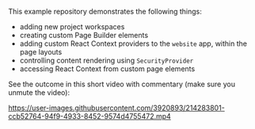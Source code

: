 This example repository demonstrates the following things:
- adding new project workspaces
- creating custom Page Builder elements
- adding custom React Context providers to the `website` app, within the page layouts
- controlling content rendering using `SecurityProvider`
- accessing React Context from custom page elements


See the outcome in this short video with commentary (make sure you unmute the video):

https://user-images.githubusercontent.com/3920893/214283801-ccb52764-94f9-4933-8452-9574d4755472.mp4
